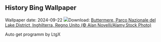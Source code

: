 ## History Bing Wallpaper
Wallpaper date: 2024-09-22
![](https://www.bing.com/th?id=OHR.AutumnCumbria_IT-IT4193827391_UHD.jpg&w=1000)Download: [Buttermere, Parco Nazionale del Lake District, Inghilterra, Regno Unito (© Alan Novelli/Alamy Stock Photo)](https://www.bing.com/th?id=OHR.AutumnCumbria_IT-IT4193827391_UHD.jpg)

Auto get programm by LtgX
